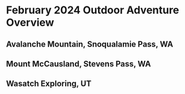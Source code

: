 # February 2024 Outdoor Adventure Overview

## Avalanche Mountain, Snoqualamie Pass, WA

## Mount McCausland, Stevens Pass, WA

## Wasatch Exploring, UT